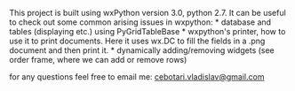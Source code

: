 This project is built using wxPython version 3.0, python 2.7. It can be useful to check out some common arising issues in wxpython:
	* database and tables (displaying etc.) using PyGridTableBase
	* wxpython's printer, how to use it to print documents. Here it uses 
	wx.DC to fill the fields in a .png document and then print it.
	* dynamically adding/removing widgets (see order frame, where
	we can add or remove rows)

for any questions feel free to email me: cebotari.vladislav@gmail.com

